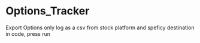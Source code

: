 # Options_Tracker

Export Options only log as a csv from stock platform and speficy destination in code, press run
